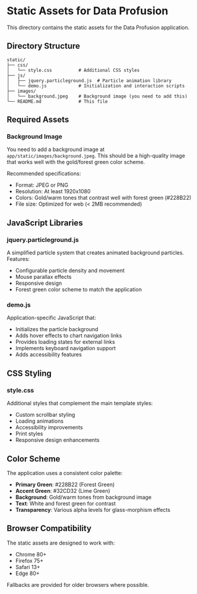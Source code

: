 # Static Assets for Data Profusion

This directory contains the static assets for the Data Profusion application.

## Directory Structure

```
static/
├── css/
│   └── style.css          # Additional CSS styles
├── js/
│   ├── jquery.particleground.js  # Particle animation library
│   └── demo.js            # Initialization and interaction scripts
├── images/
│   └── background.jpeg    # Background image (you need to add this)
└── README.md              # This file
```

## Required Assets

### Background Image
You need to add a background image at `app/static/images/background.jpeg`. This should be a high-quality image that works well with the gold/forest green color scheme.

Recommended specifications:
- Format: JPEG or PNG
- Resolution: At least 1920x1080
- Colors: Gold/warm tones that contrast well with forest green (#228B22)
- File size: Optimized for web (< 2MB recommended)

## JavaScript Libraries

### jquery.particleground.js
A simplified particle system that creates animated background particles. Features:
- Configurable particle density and movement
- Mouse parallax effects
- Responsive design
- Forest green color scheme to match the application

### demo.js
Application-specific JavaScript that:
- Initializes the particle background
- Adds hover effects to chart navigation links
- Provides loading states for external links
- Implements keyboard navigation support
- Adds accessibility features

## CSS Styling

### style.css
Additional styles that complement the main template styles:
- Custom scrollbar styling
- Loading animations
- Accessibility improvements
- Print styles
- Responsive design enhancements

## Color Scheme

The application uses a consistent color palette:
- **Primary Green**: #228B22 (Forest Green)
- **Accent Green**: #32CD32 (Lime Green)
- **Background**: Gold/warm tones from background image
- **Text**: White and forest green for contrast
- **Transparency**: Various alpha levels for glass-morphism effects

## Browser Compatibility

The static assets are designed to work with:
- Chrome 80+
- Firefox 75+
- Safari 13+
- Edge 80+

Fallbacks are provided for older browsers where possible.